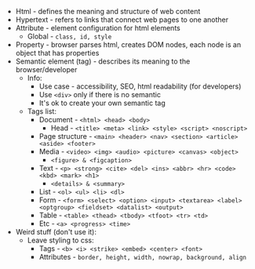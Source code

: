 * Html - defines the meaning and structure of web content
* Hypertext - refers to links that connect web pages to one another
* Attribute - element configuration for html elements 
    * Global - `class, id, style`
* Property - browser parses html, creates DOM nodes, each node is an object that has properties
* Semantic element (tag) - describes its meaning to the browser/developer
    * Info:
        * Use case - accessibility, SEO, html readability (for developers)
        * Use `<div>` only if there is no semantic
        * It's ok to create your own semantic tag
    * Tags list:
        * Document - `<html> <head> <body>`
            * Head  - `<title> <meta> <link> <style> <script> <noscript>`
        * Page structure - `<main> <header> <nav> <section> <article> <aside> <footer>`
        * Media - `<video> <img> <audio> <picture> <canvas> <object>`
            * `<figure> & <figcaption>`
        * Text - `<p> <strong> <cite> <del> <ins> <abbr> <hr> <code> <kbd> <mark> <h1>`
            * `<details> & <summary>`
        * List - `<ol> <ul> <li> <dl>`
        * Form - `<form> <select> <option> <input> <textarea> <label> <optgroup> <fieldset> <datalist> <output>`
        * Table - `<table> <thead> <tbody> <tfoot> <tr> <td>`
        * Etc - `<a> <progress> <time>`
* Weird stuff (don't use it):
    * Leave styling to css: 
        * Tags - `<b> <i> <strike> <embed> <center> <font>`
        * Attributes - `border, height, width, nowrap, background, align`